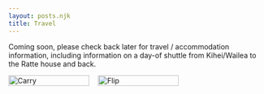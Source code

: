 ```yaml
---
layout: posts.njk
title: Travel
---
```


Coming soon, please check back later for travel / accommodation information, including information on a day-of shuttle from Kihei/Wailea to the Ratte house and back.

<div style="display: flex; margin: 0 rem 0; width: 70%;">
    <img src="/assets/img/carry.jpg" alt="Carry" style="width: 90%; height: auto;" />
    <img src="/assets/img/flip.jpg" alt="Flip" style="width: 90%; height: auto;" />
</div>
